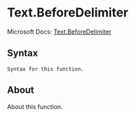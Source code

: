 # Text.BeforeDelimiter

Microsoft Docs: [Text.BeforeDelimiter](https://docs.microsoft.com/en-us/powerquery-m/text-beforedelimiter)

## Syntax

```
Syntax for this function.
```

## About

About this function.

